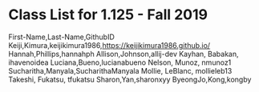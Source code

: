 # Class List for 1.125 - Fall 2019
First-Name,Last-Name,GithubID
Keiji,Kimura,keijikimura1986,https://keijikimura1986.github.io/
Hannah,Phillips,hannahph
Allison,Johnson,allij-dev
Kayhan, Babakan, ihavenoidea
Luciana,Bueno,lucianabueno
Nelson, Munoz, nmunoz1
Sucharitha,Manyala,SucharithaManyala
Mollie, LeBlanc, mollieleb13
Takeshi, Fukatsu, tfukatsu
Sharon,Yan,sharonxyy
ByeongJo,Kong,kongby

